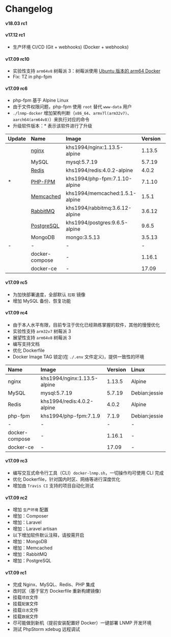 Changelog
==============

#### v18.03 rc1

#### v17.12 rc1

* 生产环境 CI/CD (Git + webhooks) (Docker + webhooks)

#### v17.09 rc10

* 实验性支持 `arm64v8` 树莓派 3：树莓派使用 [Ubuntu 版本的 arm64 Docker](http://mirrors.ustc.edu.cn/docker-ce/linux/ubuntu/dists/xenial/pool/test/arm64/)
* Fix: TZ in php-fpm

#### v17.09 rc6

* php-fpm 基于 Alpine Linux
* 由于文件权限问题，php-fpm 使用 `root` 替代 `www-data` 用户
* `./lnmp-docker` 增加架构判断（`x86_64`、`armv7l(arm32v7)`、`aarch64(arm64v8)`）来执行对应的命令
* 升级软件版本：* 表示该软件进行了升级

|Update|Name|Image|Version|Linux|
|:--|:--|:--|:--|:--|
||[nginx](https://github.com/khs1994-docker/nginx)         |khs1994/nginx:1.13.5-alpine    |1.13.5 |Alpine|
||MySQL                                                    |mysql:5.7.19                   |5.7.19 |Debian:jessie|
||[Redis](https://github.com/khs1994-docker/redis)         |khs1994/redis:4.0.2-alpine     |4.0.2  |Alpine|
|*|[PHP-FPM](https://github.com/khs1994-docker/php-fpm)    |khs1994/php-fpm:7.1.10-alpine  |7.1.10 |Alpine|
||[Memcached](https://github.com/khs1994-docker/memcached) |khs1994/memcached:1.5.1-alpine |1.5.1  |Alpine|
||[RabbitMQ](https://github.com/khs1994-docker/rabbitmq)   |khs1994/rabbitmq:3.6.12-alpine |3.6.12 |Alpine|
||[PostgreSQL](https://github.com/khs1994-docker/postgres) |khs1994/postgres:9.6.5-alpine  |9.6.5  |Alpine|
||MongoDB                                                  |mongo:3.5.13                   |3.5.13 |Debian:jessie|
|-|-|-|-|-|
||docker-compose                                           |-|1.16.1|-|
||docker-ce                                                |-|17.09|-|

#### v17.09 rc5

* 为加快部署速度，全部默认 `拉取` 镜像
* 增加 MySQL 备份、恢复功能

#### v17.09 rc4

* 由于本人水平有限，目前专注于优化已经熟练掌握的软件，其他的慢慢优化
* 实验性支持 `arm32v7` 树莓派 3
* 展望性支持 `arm64v8` 树莓派 3
* 编写支持文档
* 优化 Dockerfile
* Docker Image TAG 锁定(在 `./.env` 文件定义)，提供一致性的环境

|Name|Image|Version|Linux|
|:--|:--|:--|:--|
|nginx  |khs1994/nginx:1.13.5-alpine|1.13.5 |Alpine|
|MySQL  |mysql:5.7.19               |5.7.19 |Debian:jessie|
|Redis  |khs1994/redis:4.0.2-alpine |4.0.2  |Alpine|
|php-fpm|khs1994/php-fpm:7.1.9      |7.1.9  |Debian:jessie|
|-|-|-|-|
|docker-compose|-|1.16.1|-|
|docker-ce|-|17.09|-|

#### v17.09 rc3

* 编写交互式命令行工具（CLI）`docker-lnmp.sh`，一切操作均可使用 CLI 完成
* 优化 Dockerfile，针对国内时区、网络等进行深度优化
* 增加由 `Travis CI` 支持的项目自动化测试

#### v17.09 rc2

* 增加 `生产环境` 配置
* 增加：Composer
* 增加：Laravel
* 增加：Laravel artisan
* 以下增加软件默认注释，请按需开启
* 增加：MongoDB
* 增加：Memcached
* 增加：RabbitMQ
* 增加：PostgreSQL

#### v17.09 rc1

* 完成 Nginx、MySQL、Redis、PHP 集成
* 改时区（基于官方 Dockerfile 重新构建镜像）
* 挂载`项目`文件
* 挂载`配置`文件
* 挂载`日志`文件
* 挂载`数据`文件
* 尽可能做到新机（提前安装配置好 Docker）一键部署 LNMP 开发环境
* 测试 PhpStorm xdebug 远程调试
